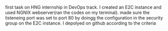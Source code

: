 first task on HNG internship in DevOps track. I created an E2C instance and used NGNIX webserver(ran the codes on my terminal). 
made sure the listeneing port was set to port 80 by doingg the configuration in the security group on the E2C instance.
I depolyed on github according to the criteria
